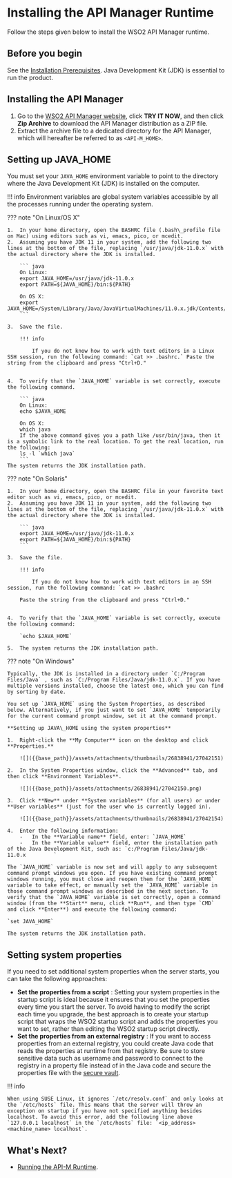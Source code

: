 # Installing the API Manager Runtime

Follow the steps given below to install the WSO2 API Manager runtime.

## Before you begin

See the [Installation Prerequisites]({{base_path}}/install-and-setup/install/installation-prerequisites). 
Java Development Kit (JDK) is essential to run the product.

## Installing the API Manager

1.  Go to the [WSO2 API Manager website](https://wso2.com/api-management/), click **TRY IT NOW**, and then click **Zip Archive** to download the API Manager distribution as a ZIP file.
2.  Extract the archive file to a dedicated directory for the API Manager, which will hereafter be referred to as `<API-M_HOME>`.

## Setting up JAVA_HOME

You must set your `JAVA_HOME` environment variable to point to the directory where the Java Development Kit (JDK) is installed on the computer.

!!! info
    Environment variables are global system variables accessible by all the processes running under the operating system.

??? note "On Linux/OS X"

    1.  In your home directory, open the BASHRC file (.bash\_profile file on Mac) using editors such as vi, emacs, pico, or mcedit.
    2.  Assuming you have JDK 11 in your system, add the following two lines at the bottom of the file, replacing `/usr/java/jdk-11.0.x` with the actual directory where the JDK is installed.

        ``` java
        On Linux:
        export JAVA_HOME=/usr/java/jdk-11.0.x
        export PATH=${JAVA_HOME}/bin:${PATH}
             
        On OS X:
        export JAVA_HOME=/System/Library/Java/JavaVirtualMachines/11.0.x.jdk/Contents/Home
        ```

    3.  Save the file.

        !!! info
        
            If you do not know how to work with text editors in a Linux SSH session, run the following command: `cat >> .bashrc.` Paste the string from the clipboard and press "Ctrl+D."


    4.  To verify that the `JAVA_HOME` variable is set correctly, execute the following command.

        ``` java
        On Linux:
        echo $JAVA_HOME
            
        On OS X:
        which java
        If the above command gives you a path like /usr/bin/java, then it is a symbolic link to the real location. To get the real location, run the following:
        ls -l `which java`
        ```
    The system returns the JDK installation path.

??? note "On Solaris"

    1.  In your home directory, open the BASHRC file in your favorite text editor such as vi, emacs, pico, or mcedit.
    2.  Assuming you have JDK 11 in your system, add the following two lines at the bottom of the file, replacing `/usr/java/jdk-11.0.x` with the actual directory where the JDK is installed.

        ``` java
        export JAVA_HOME=/usr/java/jdk-11.0.x
        export PATH=${JAVA_HOME}/bin:${PATH}
        ```

    3.  Save the file.

        !!! info
            
            If you do not know how to work with text editors in an SSH session, run the following command: `cat >> .bashrc          `

        Paste the string from the clipboard and press "Ctrl+D."


    4.  To verify that the `JAVA_HOME` variable is set correctly, execute the following command:

        `echo $JAVA_HOME`

    5.  The system returns the JDK installation path.

??? note "On Windows"

    Typically, the JDK is installed in a directory under `C:/Program Files/Java` , such as `C:/Program Files/Java/jdk-11.0.x`. If you have multiple versions installed, choose the latest one, which you can find by sorting by date.

    You set up `JAVA_HOME` using the System Properties, as described below. Alternatively, if you just want to set `JAVA_HOME` temporarily for the current command prompt window, set it at the command prompt.

    **Setting up JAVA\_HOME using the system properties**

    1.  Right-click the **My Computer** icon on the desktop and click **Properties.**

        ![]({{base_path}}/assets/attachments/thumbnails/26838941/27042151)

    2.  In the System Properties window, click the **Advanced** tab, and then click **Environment Variables**.

        ![]({{base_path}}/assets/attachments/26838941/27042150.png)

    3.  Click **New** under **System variables** (for all users) or under **User variables** (just for the user who is currently logged in).

        ![]({{base_path}}/assets/attachments/thumbnails/26838941/27042154)

    4.  Enter the following information:
        -   In the **Variable name** field, enter: `JAVA_HOME`
        -   In the **Variable value** field, enter the installation path of the Java Development Kit, such as: `c:/Program Files/Java/jdk-11.0.x         `

    The `JAVA_HOME` variable is now set and will apply to any subsequent command prompt windows you open. If you have existing command prompt windows running, you must close and reopen them for the `JAVA_HOME` variable to take effect, or manually set the `JAVA_HOME` variable in those command prompt windows as described in the next section. To verify that the `JAVA_HOME` variable is set correctly, open a command window (from the **Start** menu, click **Run**, and then type `CMD` and click **Enter**) and execute the following command:

    `set JAVA_HOME`

    The system returns the JDK installation path.

## Setting system properties

If you need to set additional system properties when the server starts, you can take the following approaches:

-   **Set the properties from a script** : Setting your system properties in the startup script is ideal because it ensures that you set the properties every time you start the server. To avoid having to modify the script each time you upgrade, the best approach is to create your startup script that wraps the WSO2 startup script and adds the properties you want to set, rather than editing the WSO2 startup script directly.
-   **Set the properties from an external registry** : If you want to access properties from an external registry, you could create Java code that reads the properties at runtime from that registry. Be sure to store sensitive data such as username and password to connect to the registry in a property file instead of in the Java code and secure the properties file with the [secure vault](https://wso2docs.atlassian.net/wiki/spaces/ADMIN44x/pages/6684758/Carbon+Secure+Vault+Implementation).

!!! info

    When using SUSE Linux, it ignores `/etc/resolv.conf` and only looks at the `/etc/hosts` file. This means that the server will throw an exception on startup if you have not specified anything besides localhost. To avoid this error, add the following line above `127.0.0.1 localhost` in the `/etc/hosts` file: `<ip_address><machine_name> localhost`.

## What's Next?

-   [Running the API-M Runtime]({{base_path}}/install-and-setup/install/installing-the-product/running-the-api-m).

